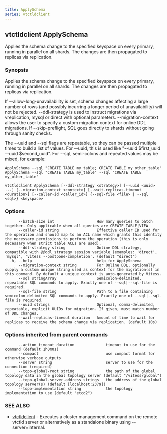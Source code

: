 ```yaml
---
title: ApplySchema
series: vtctldclient
---
```

## vtctldclient ApplySchema

Applies the schema change to the specified keyspace on every primary, running in parallel on all shards. The changes are then propagated to replicas via replication.

### Synopsis

Applies the schema change to the specified keyspace on every primary, running in parallel on all shards. The changes are then propagated to replicas via replication.

If --allow-long-unavailability is set, schema changes affecting a large number of rows (and possibly incurring a longer period of unavailability) will not be rejected.
--ddl-strategy is used to instruct migrations via vreplication, mysql or direct with optional parameters.
--migration-context allows the user to specify a custom migration context for online DDL migrations.
If --skip-preflight, SQL goes directly to shards without going through sanity checks.

The --uuid and --sql flags are repeatable, so they can be passed multiple times to build a list of values.
For --uuid, this is used like "--uuid $first_uuid --uuid $second_uuid".
For --sql, semi-colons and repeated values may be mixed, for example:

	ApplySchema --sql "CREATE TABLE my_table; CREATE TABLE my_other_table"
	ApplySchema --sql "CREATE TABLE my_table" --sql "CREATE TABLE my_other_table"

```
vtctldclient ApplySchema [--ddl-strategy <strategy>] [--uuid <uuid> ...] [--migration-context <context>] [--wait-replicas-timeout <duration>] [--caller-id <caller_id>] {--sql-file <file> | --sql <sql>} <keyspace>
```

### Options

```
      --batch-size int                   How many queries to batch together. Only applicable when all queries are CREATE TABLE|VIEW
      --caller-id string                 Effective caller ID used for the operation and should map to an ACL name which grants this identity the necessary permissions to perform the operation (this is only necessary when strict table ACLs are used).
      --ddl-strategy string              Online DDL strategy, compatible with @@ddl_strategy session variable (examples: 'direct', 'mysql', 'vitess --postpone-completion'. (default "direct")
  -h, --help                             help for ApplySchema
      --migration-context string         For Online DDL, optionally supply a custom unique string used as context for the migration(s) in this command. By default a unique context is auto-generated by Vitess.
      --sql stringArray                  Semicolon-delimited, repeatable SQL commands to apply. Exactly one of --sql|--sql-file is required.
      --sql-file string                  Path to a file containing semicolon-delimited SQL commands to apply. Exactly one of --sql|--sql-file is required.
      --uuid strings                     Optional, comma-delimited, repeatable, explicit UUIDs for migration. If given, must match number of DDL changes.
      --wait-replicas-timeout duration   Amount of time to wait for replicas to receive the schema change via replication. (default 10s)
```

### Options inherited from parent commands

```
      --action_timeout duration              timeout to use for the command (default 1h0m0s)
      --compact                              use compact format for otherwise verbose outputs
      --server string                        server to use for the connection (required)
      --topo-global-root string              the path of the global topology data in the global topology server (default "/vitess/global")
      --topo-global-server-address strings   the address of the global topology server(s) (default [localhost:2379])
      --topo-implementation string           the topology implementation to use (default "etcd2")
```

### SEE ALSO

* [vtctldclient](../)	 - Executes a cluster management command on the remote vtctld server or alternatively as a standalone binary using --server=internal.

